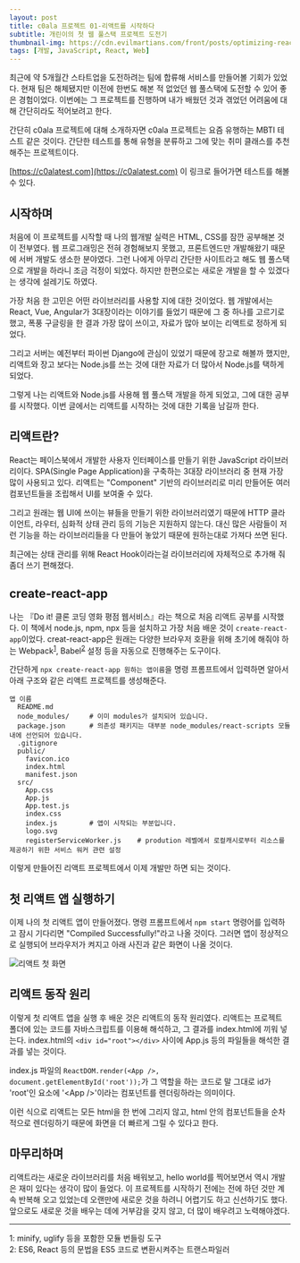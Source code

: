 ```yaml
---
layout: post
title: c0ala 프로젝트 01-리액트를 시작하다 
subtitle: 개린이의 첫 웹 풀스택 프로젝트 도전기
thumbnail-img: https://cdn.evilmartians.com/front/posts/optimizing-react-virtual-dom-explained/cover-a1d5b40.png
tags: [개발, JavaScript, React, Web]
---
```


최근에 약 5개월간 스타트업을 도전하려는 팀에 합류해 서비스를 만들어볼 기회가 있었다. 현재 팀은 해체됐지만 
이전에 한번도 해본 적 없었던 웹 풀스택에 도전할 수 있어 좋은 경험이었다. 이번에는 그 프로젝트를 진행하며
내가 배웠던 것과 겪었던 어려움에 대해 간단히라도 적어보려고 한다.  

간단히 c0ala 프로젝트에 대해 소개하자면 c0ala 프로젝트는 요즘 유행하는 MBTI 테스트 같은 것이다. 간단한 
테스트를 통해 유형을 분류하고 그에 맞는 취미 클래스를 추천해주는 프로젝트이다.  

[https://c0alatest.com](https://c0alatest.com) 이 링크로 들어가면 테스트를 해볼 수 있다.  

## 시작하며

처음에 이 프로젝트를 시작할 때 나의 웹개발 실력은 HTML, CSS를 잠깐 공부해본 것이 전부였다. 웹 프로그래밍은 
전혀 경험해보지 못했고, 프론트엔드만 개발해왔기 때문에 서버 개발도 생소한 분야였다. 그런 나에게 아무리 
간단한 사이트라고 해도 웹 풀스택으로 개발을 하라니 조금 걱정이 되었다. 하지만 한편으로는 새로운 개발을 할 
수 있겠다는 생각에 설레기도 하였다.  

가장 처음 한 고민은 어떤 라이브러리를 사용할 지에 대한 것이었다. 웹 개발에서는 React, Vue, Angular가 
3대장이라는 이야기를 들었기 때문에 그 중 하나를 고르기로 했고, 폭풍 구글링을 한 결과 가장 많이 쓰이고, 
자료가 많아 보이는 리액트로 정하게 되었다.  

그리고 서버는 예전부터 파이썬 Django에 관심이 있었기 때문에 장고로 해볼까 했지만, 리액트와 장고 보다는 
Node.js를 쓰는 것에 대한 자료가 더 많아서 Node.js를 택하게 되었다.  

그렇게 나는 리액트와 Node.js를 사용해 웹 풀스택 개발을 하게 되었고, 그에 대한 공부를 시작했다. 이번 
글에서는 리액트를 시작하는 것에 대한 기록을 남길까 한다.

## 리액트란?

React는 페이스북에서 개발한 사용자 인터페이스를 만들기 위한 JavaScript 라이브러리이다. SPA(Single Page 
Application)을 구축하는 3대장 라이브러리 중 현재 가장 많이 사용되고 있다. 리액트는 "Component" 기반의 
라이브러리로 미리 만들어둔 여러 컴포넌트들을 조립해서 UI를 보여줄 수 있다.  

그리고 원래는 웹 UI에 쓰이는 뷰들을 만들기 위한 라이브러리였기 때문에 HTTP 클라이언트, 라우터, 심화적 
상태 관리 등의 기능은 지원하지 않는다. 대신 많은 사람들이 저런 기능을 하는 라이브러리들을 다 만들어 놓았기
때문에 원하는대로 가져다 쓰면 된다.  

최근에는 상태 관리를 위해 React Hook이라는걸 라이브러리에 자체적으로 추가해 줘 좀더 쓰기 편해졌다.

## create-react-app

나는 『Do it! 클론 코딩 영화 평점 웹서비스』라는 책으로 처음 리액트 공부를 시작했다. 이 책에서 node.js,
npm, npx 등을 설치하고 가장 처음 배운 것이 `create-react-app`이었다. creat-react-app은 원래는 다양한
브라우저 호환을 위해 초기에 해줘야 하는 Webpack<sup>[1](#footnote_1)</sup>, Babel<sup>[2](#footnote_2)</sup> 
설정 등을 자동으로 진행해주는 도구이다.  

간단하게 `npx create-react-app 원하는 앱이름`을 명령 프롬프트에서 입력하면 알아서 아래 구조와 같은 리액트
프로젝트를 생성해준다.

```
앱 이름  
  README.md
  node_modules/     # 이미 modules가 설치되어 있습니다.
  package.json      # 의존성 패키지는 대부분 node_modules/react-scripts 모듈내에 선언되어 있습니다.
  .gitignore
  public/
    favicon.ico
    index.html
    manifest.json
  src/
    App.css
    App.js
    App.test.js
    index.css
    index.js        # 앱이 시작되는 부분입니다.
    logo.svg
    registerServiceWorker.js    # prodution 레벨에서 로컬캐시로부터 리소스를 제공하기 위한 서비스 워커 관련 설정
 ```
이렇게 만들어진 리액트 프로젝트에서 이제 개발만 하면 되는 것이다.

## 첫 리액트 앱 실행하기
 
이제 나의 첫 리액트 앱이 만들어졌다. 명령 프롬프트에서 `npm start` 명령어를 입력하고 잠시 기다리면 
"Compiled Successfully!"라고 나올 것이다. 그러면 앱이 정상적으로 실행되어 브라우저가 켜지고 아래 
사진과 같은 화면이 나올 것이다.
 
![리액트 첫 화면](https://code.visualstudio.com/assets/docs/nodejs/reactjs/welcome-to-react.png)
 
## 리액트 동작 원리

이렇게 첫 리액트 앱을 실행 후 배운 것은 리액트의 동작 원리였다. 리액트는 프로젝트 폴더에 있는 코드를 
자바스크립트를 이용해 해석하고, 그 결과를 index.html에 끼워 넣는다. index.html의 `<div id="root"></div>` 
사이에 App.js 등의 파일들을 해석한 결과를 넣는 것이다.  

index.js 파일의 `ReactDOM.render(<App />, document.getElementById('root'));`가 그 역할을 하는 
코드로 말 그대로 id가 'root'인 요소에 '\<App /\>'이라는 컴포넌트를 렌더링하라는 의미이다.  

이런 식으로 리액트는 모든 html을 한 번에 그리지 않고, html 안의 컴포넌트들을 순차적으로 렌더링하기 
때문에 화면을 더 빠르게 그릴 수 있다고 한다.

## 마무리하며

리액트라는 새로운 라이브러리를 처음 배워보고, hello world를 찍어보면서 역시 개발은 재미 있다는 생각이
많이 들었다. 이 프로젝트를 시작하기 전에는 전에 하던 것만 계속 반복해 오고 있었는데 오랜만에 새로운 
것을 하려니 어렵기도 하고 신선하기도 했다. 앞으로도 새로운 것을 배우는 데에 거부감을 갖지 않고, 더 
많이 배우려고 노력해야겠다.
 
---
<a name="footnote_1">1</a>: minify, uglify 등을 포함한 모듈 번들링 도구  
<a name="footnote_2">2</a>: ES6, React 등의 문법을 ES5 코드로 변환시켜주는 트랜스파일러
